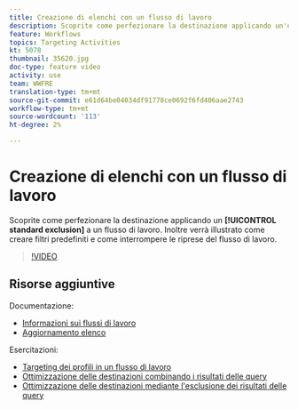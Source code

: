 ```yaml
---
title: Creazione di elenchi con un flusso di lavoro
description: Scoprite come perfezionare la destinazione applicando un'esclusione standard a un flusso di lavoro. Inoltre verrà illustrato come creare filtri predefiniti e come interrompere le riprese del flusso di lavoro.
feature: Workflows
topics: Targeting Activities
kt: 5078
thumbnail: 35620.jpg
doc-type: feature video
activity: use
team: WWFRE
translation-type: tm+mt
source-git-commit: e61d64be04034df91778ce0692f6fd406aae2743
workflow-type: tm+mt
source-wordcount: '113'
ht-degree: 2%

---
```



# Creazione di elenchi con un flusso di lavoro

Scoprite come perfezionare la destinazione applicando un **[!UICONTROL standard exclusion]** a un flusso di lavoro. Inoltre verrà illustrato come creare filtri predefiniti e come interrompere le riprese del flusso di lavoro.

>[!VIDEO](https://video.tv.adobe.com/v/35620?quality=12)

## Risorse aggiuntive

Documentazione:

* [Informazioni sui flussi di lavoro](https://docs.adobe.com/content/help/en/campaign-classic/using/automating-with-workflows/introduction/about-workflows.html)
* [Aggiornamento elenco](https://docs.adobe.com/content/help/en/campaign-classic/using/automating-with-workflows/targeting-activities/list-update.html)

Esercitazioni:

* [Targeting dei profili in un flusso di lavoro](/help/acc/getting-started/targeting-profiles-in-a-workflow.md)
* [Ottimizzazione delle destinazioni combinando i risultati delle query](/help/acc/automating-with-workflows/refining-targets-by-combining-query-results.md)
* [Ottimizzazione delle destinazioni mediante l&#39;esclusione dei risultati delle query](/help/acc/automating-with-workflows/refining-targets-by-excluding-query-results.md)
